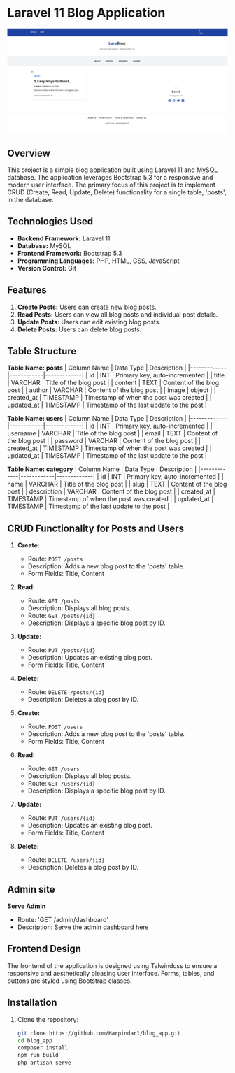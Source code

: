 # Laravel 11 Blog Application
![Logo](demo.png)
## Overview
This project is a simple blog application built using Laravel 11 and MySQL database. The application leverages Bootstrap 5.3 for a responsive and modern user interface. The primary focus of this project is to implement CRUD (Create, Read, Update, Delete) functionality for a single table, 'posts', in the database.

## Technologies Used
- **Backend Framework:** Laravel 11
- **Database:** MySQL
- **Frontend Framework:** Bootstrap 5.3
- **Programming Languages:** PHP, HTML, CSS, JavaScript
- **Version Control:** Git

## Features
1. **Create Posts:** Users can create new blog posts.
2. **Read Posts:** Users can view all blog posts and individual post details.
3. **Update Posts:** Users can edit existing blog posts.
4. **Delete Posts:** Users can delete blog posts.

## Table Structure

**Table Name: posts**
| Column Name | Data Type | Description |
|-------------|------------|-------------|
| id          | INT        | Primary key, auto-incremented |
| title       | VARCHAR    | Title of the blog post |
| content     | TEXT       | Content of the blog post |
| author      | VARCHAR    | Content of the blog post |
| image       | object      |
| created_at  | TIMESTAMP  | Timestamp of when the post was created |
| updated_at  | TIMESTAMP  | Timestamp of the last update to the post |


**Table Name: users**
| Column Name | Data Type | Description |
|-------------|------------|-------------|
| id          | INT        | Primary key, auto-incremented |
| username    | VARCHAR    | Title of the blog post |
| email       | TEXT       | Content of the blog post |
| password    | VARCHAR    | Content of the blog post |
| created_at  | TIMESTAMP  | Timestamp of when the post was created |
| updated_at  | TIMESTAMP  | Timestamp of the last update to the post |


**Table Name: category**
| Column Name | Data Type | Description |
|-------------|------------|-------------|
| id          | INT        | Primary key, auto-incremented |
| name        | VARCHAR    | Title of the blog post |
| slug        | TEXT       | Content of the blog post |
| description | VARCHAR    | Content of the blog post |
| created_at  | TIMESTAMP  | Timestamp of when the post was created |
| updated_at  | TIMESTAMP  | Timestamp of the last update to the post |

## CRUD Functionality for Posts and Users

1. **Create:**
   - Route: `POST /posts`
   - Description: Adds a new blog post to the 'posts' table.
   - Form Fields: Title, Content

2. **Read:**
   - Route: `GET /posts`
   - Description: Displays all blog posts.
   - Route: `GET /posts/{id}`
   - Description: Displays a specific blog post by ID.

3. **Update:**
   - Route: `PUT /posts/{id}`
   - Description: Updates an existing blog post.
   - Form Fields: Title, Content

4. **Delete:**
   - Route: `DELETE /posts/{id}`
   - Description: Deletes a blog post by ID.


1. **Create:**
   - Route: `POST /users`
   - Description: Adds a new blog post to the 'posts' table.
   - Form Fields: Title, Content

2. **Read:**
   - Route: `GET /users`
   - Description: Displays all blog posts.
   - Route: `GET /users/{id}`
   - Description: Displays a specific blog post by ID.

3. **Update:**
   - Route: `PUT /users/{id}`
   - Description: Updates an existing blog post.
   - Form Fields: Title, Content

4. **Delete:**
   - Route: `DELETE /users/{id}`
   - Description: Deletes a blog post by ID.

## Admin site
**Serve Admin**
   - Route: 'GET /admin/dashboard'
   - Description: Serve the admin dashboard here

## Frontend Design
The frontend of the application is designed using Talwindcss to ensure a responsive and aesthetically pleasing user interface. Forms, tables, and buttons are styled using Bootstrap classes.

## Installation

1. Clone the repository:
   ```bash
   git clone https://github.com/Harpindar1/blog_app.git
   cd blog_app
   composer install
   npm run build
   php artisan serve
